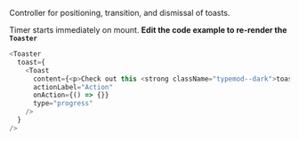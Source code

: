 Controller for positioning, transition, and dismissal of toasts.

Timer starts immediately on mount.
**Edit the code example to re-render the `Toaster`**

```js
<Toaster
  toast={
    <Toast
      content={<p>Check out this <strong className="typemod--dark">toast</strong></p>}
      actionLabel="Action"
      onAction={() => {}}
      type="progress"
    />
  }
/>
```
